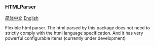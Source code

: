 ### HTMLParser
<a href="./README_zh-CN.md"><u>简体中文</u></a> <a href="./README.md"><u>English</u></a>

 Flexible html parser. The html parsed by this package does not need to strictly comply with the html language specification. And it has very powerful configurable items (currently under development)


